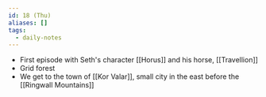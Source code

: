 ```yaml
---
id: 18 (Thu)
aliases: []
tags:
  - daily-notes
---
```


- First episode with Seth's character [[Horus]] and his horse, [[Travellion]]
- Grid forest 
- We get to the town of [[Kor Valar]], small city in the east before the [[Ringwall Mountains]]

